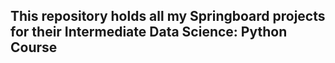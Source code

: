 ## This repository holds all my Springboard projects for their Intermediate Data Science: Python Course
